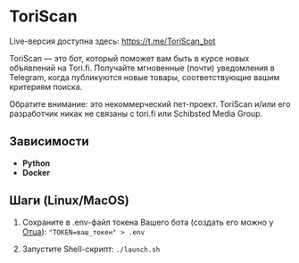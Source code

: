 # ToriScan

Live-версия доступна здеcь: https://t.me/ToriScan_bot

ToriScan — это бот, который поможет вам быть в курсе новых объявлений на Tori.fi. Получайте мгновенные (почти) уведомления в Telegram, когда публикуются новые товары, соответствующие вашим критериям поиска.

Обратите внимание: это некоммерческий пет-проект. ToriScan и/или его разработчик никак не связаны с tori.fi или Schibsted Media Group.


## Зависимости
* **Python**
* **Docker**

## Шаги (Linux/MacOS)

1. Сохраните в .env-файл токена Вашего бота (создать его можно у [Отца](https://t.me/BotFather)):
```"TOKEN=ваш_токен" > .env``` 

2. Запустите Shell-скрипт:
``` ./launch.sh ``` 
